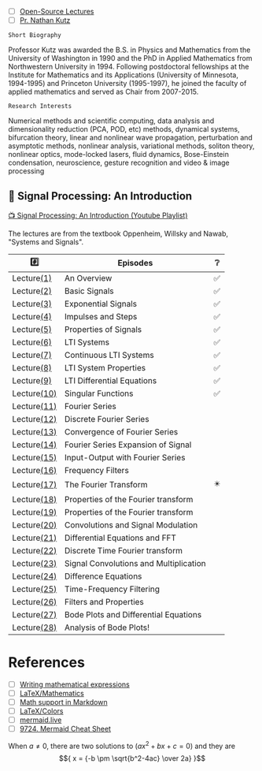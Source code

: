 
- [ ] [Open-Source Lectures](http://faculty.washington.edu/kutz/page5/page23)
- [ ] [Pr. Nathan Kutz](http://faculty.washington.edu/kutz/page4)

`Short Biography`

Professor Kutz was awarded the B.S. in Physics and Mathematics from the University of Washington in 1990 and the PhD in Applied Mathematics from Northwestern University in 1994. Following postdoctoral fellowships at the Institute for Mathematics and its Applications (University of Minnesota, 1994-1995) and Princeton University (1995-1997), he joined the faculty of applied mathematics and served as Chair from 2007-2015.

`Research Interests`

Numerical methods and scientific computing, data analysis and dimensionality reduction (PCA, POD, etc) methods, dynamical systems, bifurcation theory, linear and nonlinear wave propagation, perturbation and asymptotic methods, nonlinear analysis, variational methods, soliton theory, nonlinear optics, mode-locked lasers, fluid dynamics, Bose-Einstein condensation, neuroscience, gesture recognition and video & image processing



## :round_pushpin: Signal Processing: An Introduction

[:tv: Signal Processing: An Introduction (Youtube Playlist)](https://www.youtube.com/playlist?list=PL6Vi_EcJpt8E96_JTKoOKY3HYWVGjf6b4) 

The lectures are from the textbook Oppenheim, Willsky and Nawab, "Systems and Signals".

|  :hash:            |  Episodes                              | :grey_question:    |
|--------------------|----------------------------------------|--------------------|
| Lecture[(1)](1)    | An Overview                            | :white_check_mark: | 
| Lecture[(2)](2)    | Basic Signals                          | :white_check_mark: | 
| Lecture[(3)](3)    | Exponential Signals                    | :white_check_mark: | 
| Lecture[(4)](4)    | Impulses and Steps                     | :white_check_mark: | 
| Lecture[(5)](5)    | Properties of Signals                  | :white_check_mark: | 
| Lecture[(6)](6)    | LTI Systems                            | :white_check_mark: | 
| Lecture[(7)](7)    | Continuous LTI Systems                 | :white_check_mark: | 
| Lecture[(8)](8)    | LTI System Properties                  | :white_check_mark: | 
| Lecture[(9)](9)    | LTI Differential Equations             | :white_check_mark: | 
| Lecture[(10)](_10) | Singular Functions                     | :white_check_mark: | 
| Lecture[(11)](11)  | Fourier Series                         |
| Lecture[(12)](12)  | Discrete Fourier Series                |
| Lecture[(13)](13)  | Convergence of Fourier Series          |
| Lecture[(14)](14)  | Fourier Series Expansion of Signal     |
| Lecture[(15)](15)  | Input-Output with Fourier Series       |
| Lecture[(16)](16)  | Frequency Filters                      |
| Lecture[(17)](_17) | The Fourier Transform                  | :eight_pointed_black_star: | 
| Lecture[(18)](18)  | Properties of the Fourier transform    |
| Lecture[(19)](19)  | Properties of the Fourier transform    |
| Lecture[(20)](_20) | Convolutions and Signal Modulation     |
| Lecture[(21)](21)  | Differential Equations and FFT         |
| Lecture[(22)](22)  | Discrete Time Fourier transform        |
| Lecture[(23)](23)  | Signal Convolutions and Multiplication |
| Lecture[(24)](24)  | Difference Equations                   |
| Lecture[(25)](25)  | Time-Frequency Filtering               |
| Lecture[(26)](26)  | Filters and Properties                 |
| Lecture[(27)](27)  | Bode Plots and Differential Equations  |
| Lecture[(28)](28)  | Analysis of Bode Plots!                |


# References

- [ ] [Writing mathematical expressions](https://docs.github.com/en/get-started/writing-on-github/working-with-advanced-formatting/writing-mathematical-expressions)
- [ ] [LaTeX/Mathematics](https://en.wikibooks.org/wiki/LaTeX/Mathematics)
- [ ] [Math support in Markdown](https://github.blog/2022-05-19-math-support-in-markdown/)
- [ ] [LaTeX/Colors](https://en.wikibooks.org/wiki/LaTeX/Colors)
- [ ] [mermaid.live](https://mermaid.live/)
- [ ] [9724. Mermaid Cheat Sheet](https://jojozhuang.github.io/tutorial/mermaid-cheat-sheet/)

When $a \ne 0$, there are two solutions to $(ax^2 + bx + c = 0)$ and they are 
$${ x = {-b \pm \sqrt{b^2-4ac} \over 2a} }$$





